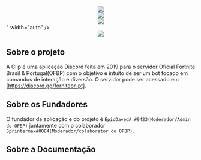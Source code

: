 <div style="text-align: center; margin: 0 auto;">
  <center><img src="<div style="text-align: center; margin: 0 auto;">
  <center><img src="https://imgur.com/Fl8oQGB.png" width="auto" /></center></div>
<div><center><a href="https://nodei.co/npm/discordcs/"><img src="https://nodei.co/npm-dl/discordcs.png"></a></div>" width="auto" /></center></div>
<div><center><a href="https://nodei.co/npm/discordcs/"><img src="https://nodei.co/npm-dl/clip.png"></a></div>
  

## Sobre o projeto
A Clip é uma aplicação Discord feita em 2019 para o servidor Oficial Fortnite Brasil & Portugal(OFBP) com o objetivo e intuito de ser um bot focado em comandos de interação e diversão. O servidor pode ser acessado em [https://discord.gg/fornitebr-pt].

## Sobre os Fundadores
O fundador da aplicação e do projeto é `EpicDavedA.#9423(Moderador/Admin do OFBP)` juntamente com o colaborador `Sprintermax#0084(Moderador/colaborator do OFBP).`

## Sobre a Documentação

